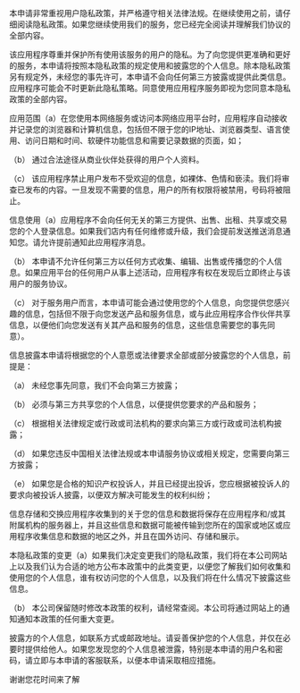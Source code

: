 本申请非常重视用户隐私政策，并严格遵守相关法律法规。在继续使用之前，请仔细阅读隐私政策。如果您继续使用我们的服务，您已经完全阅读并理解我们协议的全部内容。

该应用程序尊重并保护所有使用该服务的用户的隐私。为了向您提供更准确和更好的服务，本申请将按照本隐私政策的规定使用和披露您的个人信息。除本隐私政策另有规定外，未经您的事先许可，本申请不会向任何第三方披露或提供此类信息。应用程序可能会不时更新此隐私策略。同意使用应用程序服务即视为您同意本隐私政策的全部内容。

应用范围（a）在您使用本网络服务或访问本网络应用平台时，应用程序自动接收并记录您的浏览器和计算机信息，包括但不限于您的IP地址、浏览器类型、语言使用、访问日期和时间、软硬件功能信息和需要记录数据的页面，如；

（b） 通过合法途径从商业伙伴处获得的用户个人资料。

（c） 该应用程序禁止用户发布不受欢迎的信息，如裸体、色情和亵渎。我们将审查已发布的内容。一旦发现不需要的信息，用户的所有权限将被禁用，号码将被阻止。

信息使用（a）应用程序不会向任何无关的第三方提供、出售、出租、共享或交易您的个人登录信息。如果我们店内有任何维修或升级，我们会提前发送推送消息通知您。请允许提前通知此应用程序消息。

（b） 本申请不允许任何第三方以任何方式收集、编辑、出售或传播您的个人信息。如果应用平台的任何用户从事上述活动，应用程序有权在发现后立即终止与该用户的服务协议。

（c） 对于服务用户而言，本申请可能会通过使用您的个人信息，向您提供您感兴趣的信息，包括但不限于向您发送产品和服务信息，或与此应用程序合作伙伴共享信息，以便他们向您发送有关其产品和服务的信息，这些信息需要您的事先同意）。

信息披露本申请将根据您的个人意愿或法律要求全部或部分披露您的个人信息，前提是：

（a） 未经您事先同意，我们不会向第三方披露；

（b） 必须与第三方共享您的个人信息，以便提供您要求的产品和服务；

（c） 根据相关法律规定或行政或司法机构的要求向第三方或行政或司法机构披露；

（d） 如果您违反中国相关法律法规或本申请服务协议或相关规定，您需要向第三方披露；

（e） 如果您是合格的知识产权投诉人，并且已经提出投诉，您应根据被投诉人的要求向被投诉人披露，以便双方解决可能发生的权利纠纷；

信息存储和交换应用程序收集到的关于您的信息和数据将保存在应用程序和/或其附属机构的服务器上，并且这些信息和数据可能被传输到您所在的国家或地区或应用程序收集信息和数据的地区之外，并且在国外访问、存储和展示。

本隐私政策的变更（a）如果我们决定变更我们的隐私政策，我们将在本公司网站上以及我们认为合适的地方公布本政策中的此类变更，以便您了解我们如何收集和使用您的个人信息，谁有权访问您的个人信息，以及我们将在什么情况下披露这些信息。

（b） 本公司保留随时修改本政策的权利，请经常查阅。本公司将通过网站上的通知通知本政策的任何重大变更。

披露方的个人信息，如联系方式或邮政地址。请妥善保护您的个人信息，并仅在必要时提供给他人。如果您发现您的个人信息被泄露，特别是本申请的用户名和密码，请立即与本申请的客服联系，以便本申请采取相应措施。

谢谢您花时间来了解
